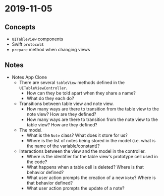 # 2019-11-05

## Concepts

- `UITableView` components
- Swift `protocol`s
- `prepare` method when changing views

## Notes

- Notes App Clone
  - There are several `tableView` methods defined in the `UITableViewController`.
    - How can they be told apart when they share a name?
    - What do they each do?
  - Transitions between table view and note view.
    - How many ways are there to transition from the table view to the note view? How are they defined?
    - How many ways are there to transition from the note view to the table view? How are they defined?
  - The model.
    - What is the `Note` class? What does it store for us?
    - Where is the list of notes being stored in the model (i.e. what is the name of the variable/constant)?
  - Interactions between the view and the model in the controller.
    - Where is the identifier for the table view's prototype cell used in the code?
    - What happens when a table cell is deleted? Where is that behavior defined?
    - What user action prompts the creation of a new `Note`? Where is that behavior defined?
    - What user action prompts the update of a note?
